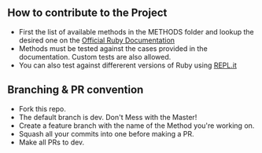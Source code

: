 ## How to contribute to the Project

* First the list of available methods in the METHODS folder and lookup the desired one on the [Official Ruby Documentation](https://ruby-doc.org/core-2.6.1/)
* Methods must be tested against the cases provided in the documentation. Custom tests are also allowed. 
* You can also test against differerent versions of Ruby using [REPL.it](https://repl.it/)

## Branching & PR convention
* Fork this repo.
* The default branch is dev. Don't Mess with the Master!
* Create a feature branch with the name of the Method you're working on.
* Squash all your commits into one before making a PR.
* Make all PRs to dev.
